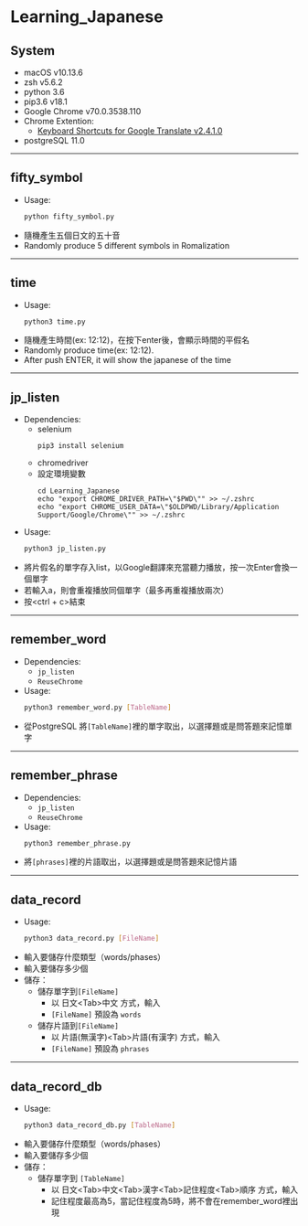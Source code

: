 # Learning_Japanese
## System
* macOS v10.13.6
* zsh v5.6.2
* python 3.6
* pip3.6 v18.1
* Google Chrome v70.0.3538.110 
* Chrome Extention:
    * [Keyboard Shortcuts for Google Translate v2.4.1.0](https://chrome.google.com/webstore/detail/keyboard-shortcuts-for-go/akjhnbnjanndggbcegmdggfjjclohjpo)
* postgreSQL 11.0
---
## fifty_symbol
  * Usage:
    ```bash
    python fifty_symbol.py
    ```
  * 隨機產生五個日文的五十音
  * Randomly produce 5 different symbols in Romalization
---
## time
  * Usage:
    ```bash
    python3 time.py
    ```
  * 隨機產生時間(ex: 12:12)，在按下enter後，會顯示時間的平假名
  * Randomly produce time(ex: 12:12).
  * After push ENTER, it will show the japanese of the time
---
## jp_listen
  * Dependencies:
    + selenium
      ```
      pip3 install selenium
      ```
    + chromedriver
    + 設定環境變數
      ```
      cd Learning_Japanese
      echo "export CHROME_DRIVER_PATH=\"$PWD\"" >> ~/.zshrc
      echo "export CHROME_USER_DATA=\"$OLDPWD/Library/Application Support/Google/Chrome\"" >> ~/.zshrc
      ```
  * Usage:
    ```bash
    python3 jp_listen.py
    ```
  * 將片假名的單字存入list，以Google翻譯來充當聽力播放，按一次Enter會換一個單字
  * 若輸入a，則會重複播放同個單字（最多再重複播放兩次）
  * 按<ctrl + c>結束
  
---
## remember_word
 * Dependencies:
   + ```jp_listen```
   + ```ReuseChrome```
 * Usage:
   ```bash
   python3 remember_word.py [TableName]
   ```
 * 從PostgreSQL 將```[TableName]```裡的單字取出，以選擇題或是問答題來記憶單字
 
---
## remember_phrase
 * Dependencies:
   + ```jp_listen```
   + ```ReuseChrome```
 * Usage:
   ```bash
   python3 remember_phrase.py           
   ```
 * 將```[phrases]```裡的片語取出，以選擇題或是問答題來記憶片語

---
## data_record
  * Usage:
    ```bash
    python3 data_record.py [FileName]
    ```
  * 輸入要儲存什麼類型（words/phases）
  * 輸入要儲存多少個
  * 儲存：
    * 儲存單字到```[FileName]```
      + 以 日文\<Tab\>中文 方式，輸入
      + ```[FileName]``` 預設為 ```words```
    * 儲存片語到```[FileName]```
      + 以 片語(無漢字)\<Tab\>片語(有漢字) 方式，輸入
      + ```[FileName]``` 預設為 ```phrases```

---
## data_record_db
  * Usage:
    ```bash
    python3 data_record_db.py [TableName]
    ```
  * 輸入要儲存什麼類型（words/phases）
  * 輸入要儲存多少個
  * 儲存：
    * 儲存單字到 ```[TableName]```
      + 以 日文\<Tab\>中文\<Tab\>漢字\<Tab\>記住程度\<Tab\>順序 方式，輸入
      + 記住程度最高為5，當記住程度為5時，將不會在remember_word裡出現
      

